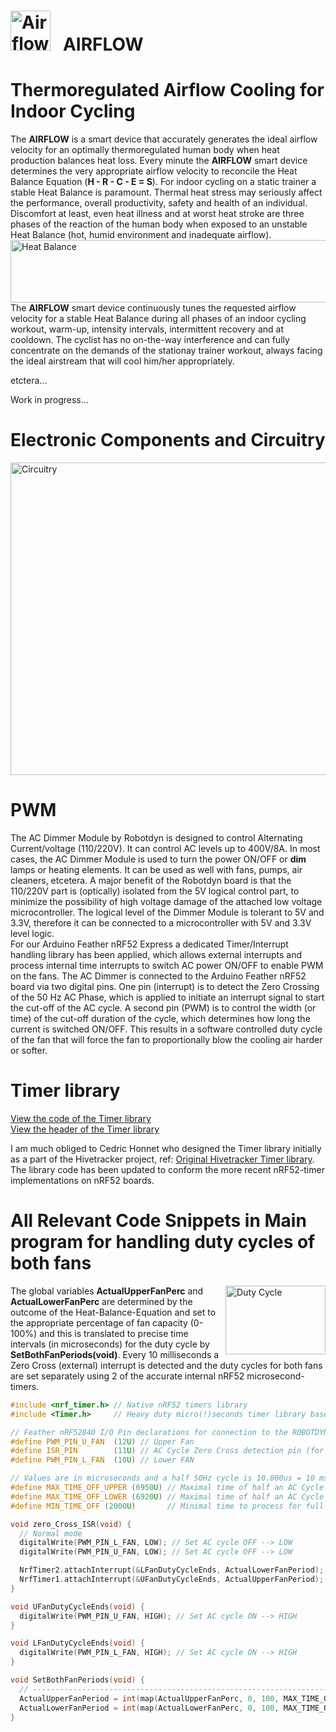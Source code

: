 # <img src="../main/images/AF_logo.png" width="64" height="64" alt="Airflow Icon"> &nbsp; AIRFLOW

# Thermoregulated Airflow Cooling for Indoor Cycling <br>
The <b>AIRFLOW</b> is a smart device that accurately generates the ideal airflow velocity for an optimally thermoregulated human body when heat production balances heat loss. Every minute the <b>AIRFLOW</b> smart device determines the very appropriate airflow velocity to reconcile the Heat Balance Equation (<b>H - R - C - E = S</b>). For indoor cycling on a static trainer a stable Heat Balance is paramount. Thermal heat stress may seriously affect the performance, overall productivity, safety and health of an individual. Discomfort at least, even heat illness and at worst heat stroke are three phases of the reaction of the human body when exposed to an unstable Heat Balance (hot, humid environment and inadequate airflow). <br>
<img src="../main/images/HeatBalancePic_small.png" width="900" height="100" alt="Heat Balance">
The <b>AIRFLOW</b> smart device continuously tunes the requested airflow velocity for a stable Heat Balance during all phases of an indoor cycling workout, warm-up, intensity intervals, intermittent recovery and at cooldown. The cyclist has no on-the-way interference and can fully concentrate on the demands of the stationay trainer workout, always facing the ideal airstream that will cool him/her appropriately. <br>

etctera...

Work in progress...
# Electronic Components and Circuitry<br>
<img src="../main/images/AF_circuitry.png" width="900" height="500" ALIGN="middle" alt="Circuitry" > <br>
# PWM <br>

The AC Dimmer Module by Robotdyn is designed to control Alternating Current/voltage (110/220V). It can control AC levels up to 400V/8А. In most cases, the AC Dimmer Module is used to turn the power ON/OFF or <b>dim</b> lamps or heating elements. It can be used as well with fans, pumps, air cleaners, etcetera. A major benefit of the Robotdyn board is that the 110/220V part is (optically) isolated from the 5V logical control part, to minimize the possibility of high voltage damage of the attached low voltage microcontroller. The logical level of the Dimmer Module is tolerant to 5V and 3.3V, therefore it can be connected to a microcontroller with 5V and 3.3V level logic. <br>
For our Arduino Feather nRF52 Express a dedicated Timer/Interrupt handling library has been applied, which allows external interrupts and process internal time interrupts to switch AC power ON/OFF to enable PWM on the fans. The AC Dimmer is connected to the Arduino Feather nRF52 board via two digital pins. One pin (interrupt) is to detect the Zero Crossing of the 50 Hz AC Phase, which is applied to initiate an interrupt signal to start the cut-off of the AC cycle. A second pin (PWM) is to control the width (or time) of the cut-off duration of the cycle, which determines how long the current is switched ON/OFF. This results in a software controlled duty cycle of the fan that will force the fan to proportionally blow the cooling air harder or softer. 

# Timer library <br>
[View the code of the Timer library](../main/arduino/libraries/Timer/Timer.cpp) <br>
[View the header of the Timer library](../main/arduino/libraries/Timer/Timer.h) <br>

I am much obliged to Cedric Honnet who designed the Timer library initially as a part of the Hivetracker project, ref: [Original Hivetracker Timer library](https://github.com/HiveTracker/Timer). The library code has been updated to conform the more recent nRF52-timer implementations on nRF52 boards.<br>

# All Relevant Code Snippets in Main program for handling duty cycles of both fans<br>
<img src="../main/images/Duty_Cycle_animation.gif" width="160" height="110" ALIGN="right" alt="Duty Cycle" >
The global variables <b>ActualUpperFanPerc</b> and <b>ActualLowerFanPerc</b> are determined by the outcome of the Heat-Balance-Equation and set to the appropriate percentage of fan capacity (0-100%) and this is translated to precise time intervals (in microseconds) for the duty cycle by <b>SetBothFanPeriods(void)</b>. Every 10 milliseconds a Zero Cross (external) interrupt is detected and the duty cycles for both fans are set separately using 2 of the accurate internal nRF52 microsecond-timers.<br clear="left">

```C++
#include <nrf_timer.h> // Native nRF52 timers library
#include <Timer.h>     // Heavy duty micro(!)seconds timer library based on nRF52 timers, needs to reside in the libraries folder
```

```C++
// Feather nRF52840 I/O Pin declarations for connection to the ROBOTDYN AC DIMMER boards
#define PWM_PIN_U_FAN  (12U) // Upper Fan 
#define ISR_PIN        (11U) // AC Cycle Zero Cross detection pin (for both FANS)
#define PWM_PIN_L_FAN  (10U) // Lower FAN

// Values are in microseconds and a half 50Hz cycle is 10.000us = 10 ms !
#define MAX_TIME_OFF_UPPER (6950U) // Maximal time of half an AC Cycle (10.000us) to be CUT-OFF in microseconds!
#define MAX_TIME_OFF_LOWER (6920U) // Maximal time of half an AC Cycle (10.000us) to be CUT-OFF in microseconds!
#define MIN_TIME_OFF (2000U)       // Minimal time to process for full power --> NO (!) CUT-OFF situation in microseconds!
```

```C++
void zero_Cross_ISR(void) {
  // Normal mode
  digitalWrite(PWM_PIN_L_FAN, LOW); // Set AC cycle OFF --> LOW
  digitalWrite(PWM_PIN_U_FAN, LOW); // Set AC cycle OFF --> LOW

  NrfTimer2.attachInterrupt(&LFanDutyCycleEnds, ActualLowerFanPeriod); // microseconds !
  NrfTimer1.attachInterrupt(&UFanDutyCycleEnds, ActualUpperFanPeriod); // microseconds !
}

void UFanDutyCycleEnds(void) {
  digitalWrite(PWM_PIN_U_FAN, HIGH); // Set AC cycle ON --> HIGH
}

void LFanDutyCycleEnds(void) {
  digitalWrite(PWM_PIN_L_FAN, HIGH); // Set AC cycle ON --> HIGH
}

```

```C++
void SetBothFanPeriods(void) {
  // ------------------------------------------------------------------------
  ActualUpperFanPeriod = int(map(ActualUpperFanPerc, 0, 100, MAX_TIME_OFF_UPPER, MIN_TIME_OFF));
  ActualLowerFanPeriod = int(map(ActualLowerFanPerc, 0, 100, MAX_TIME_OFF_LOWER, MIN_TIME_OFF));
}
```



